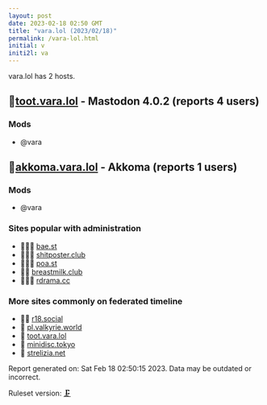 ```yaml
---
layout: post
date: 2023-02-18 02:50 GMT
title: "vara.lol (2023/02/18)"
permalink: /vara-lol.html
initial: v
initi2l: va
---
```


vara.lol has 2 hosts.

## 🦝[toot.vara.lol](https://toot.vara.lol) - Mastodon 4.0.2 (reports 4 users)

### Mods
 * @vara

## 🦝[akkoma.vara.lol](https://akkoma.vara.lol) - Akkoma (reports 1 users)

### Mods
 * @vara

### Sites popular with administration

* 🦝🧸💉 [bae.st](/bae-st.html)
* 🦝🧸💉 [shitposter.club](/shitposter-club.html)
* 🦝🧸💉 [poa.st](/poa-st.html)
* 🦝🧸 [breastmilk.club](/breastmilk-club.html)
* 🦝🧸💉 [rdrama.cc](/rdrama-cc.html)

### More sites commonly on federated timeline

* 🦝🧸 [r18.social](/r18-social.html)
* 🐘 [pl.valkyrie.world](/pl-valkyrie-world.html)
* 🐘 [toot.vara.lol](/toot-vara-lol.html)
* 🦝 [minidisc.tokyo](/minidisc-tokyo.html)
* 🦝 [strelizia.net](/strelizia-net.html)

Report generated on: Sat Feb 18 02:50:15 2023. Data may be outdated or incorrect.

Ruleset version: [🗜](/version-clamp)
